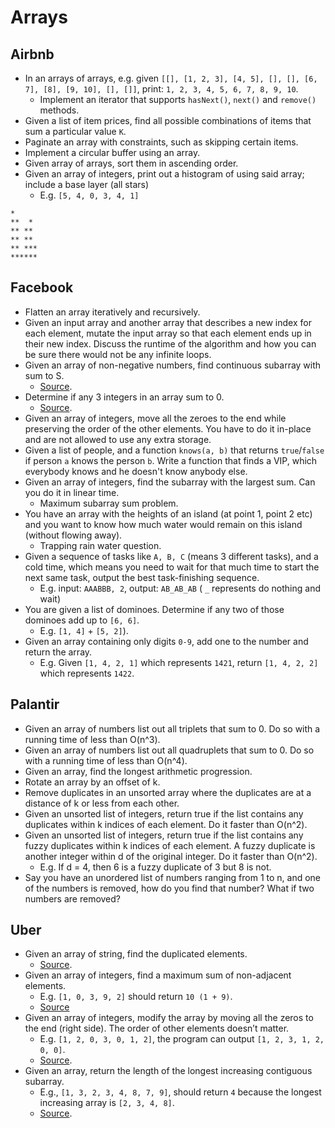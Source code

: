 Arrays
==

## Airbnb

- In an arrays of arrays, e.g. given `[[], [1, 2, 3], [4, 5], [], [], [6, 7], [8], [9, 10], [], []]`, print: `1, 2, 3, 4, 5, 6, 7, 8, 9, 10`.
  - Implement an iterator that supports `hasNext()`, `next()` and `remove()` methods.
- Given a list of item prices, find all possible combinations of items that sum a particular value `K`.
- Paginate an array with constraints, such as skipping certain items.
- Implement a circular buffer using an array.
- Given array of arrays, sort them in ascending order.
- Given an array of integers, print out a histogram of using said array; include a base layer (all stars)
  - E.g. `[5, 4, 0, 3, 4, 1]`

```
*
**  *
** **
** **
** ***
******
```

## Facebook

- Flatten an array iteratively and recursively.
- Given an input array and another array that describes a new index for each element, mutate the input array so that each element ends up in their new index. Discuss the runtime of the algorithm and how you can be sure there would not be any infinite loops.
- Given an array of non-negative numbers, find continuous subarray with sum to S.
  - [Source](http://blog.gainlo.co/index.php/2016/06/01/subarray-with-given-sum/).
- Determine if any 3 integers in an array sum to 0.
  - [Source](http://blog.gainlo.co/index.php/2016/07/19/3sum/).
- Given an array of integers, move all the zeroes to the end while preserving the order of the other elements. You have to do it in-place and are not allowed to use any extra storage.
- Given a list of people, and a function `knows(a, b)` that returns `true`/`false` if person `a` knows the person `b`. Write a function that finds a VIP, which everybody knows and he doesn't know anybody else.
- Given an array of integers, find the subarray with the largest sum. Can you do it in linear time.
  - Maximum subarray sum problem.
- You have an array with the heights of an island (at point 1, point 2 etc) and you want to know how much water would remain on this island (without flowing away).
  - Trapping rain water question.
- Given a sequence of tasks like `A, B, C` (means 3 different tasks), and a cold time, which means you need to wait for that much time to start the next same task, output the best task-finishing sequence.
  - E.g. input: `AAABBB, 2`, output: `AB_AB_AB` ( `_` represents do nothing and wait)
- You are given a list of dominoes. Determine if any two of those dominoes add up to `[6, 6]`.
  - E.g. `[1, 4]` + `[5, 2]`).
- Given an array containing only digits `0-9`, add one to the number and return the array.
  - E.g. Given `[1, 4, 2, 1]` which represents `1421`, return `[1, 4, 2, 2]` which represents `1422`.

## Palantir

- Given an array of numbers list out all triplets that sum to 0. Do so with a running time of less than O(n^3).
- Given an array of numbers list out all quadruplets that sum to 0. Do so with a running time of less than O(n^4).
- Given an array, find the longest arithmetic progression.
- Rotate an array by an offset of k.
- Remove duplicates in an unsorted array where the duplicates are at a distance of k or less from each other.
- Given an unsorted list of integers, return true if the list contains any duplicates within k indices of each element. Do it faster than O(n^2).
- Given an unsorted list of integers, return true if the list contains any fuzzy duplicates within k indices of each element. A fuzzy duplicate is another integer within d of the original integer. Do it faster than O(n^2).
  - E.g. If d = 4, then 6 is a fuzzy duplicate of 3 but 8 is not.
- Say you have an unordered list of numbers ranging from 1 to n, and one of the numbers is removed, how do you find that number? What if two numbers are removed?

## Uber

- Given an array of string, find the duplicated elements.
  - [Source](http://blog.gainlo.co/index.php/2016/05/10/duplicate-elements-of-an-array/).
- Given an array of integers, find a maximum sum of non-adjacent elements.
  - E.g. `[1, 0, 3, 9, 2]` should return `10 (1 + 9)`.
  - [Source](http://blog.gainlo.co/index.php/2016/12/02/uber-interview-question-maximum-sum-non-adjacent-elements/)
- Given an array of integers, modify the array by moving all the zeros to the end (right side). The order of other elements doesn’t matter.
  - E.g. `[1, 2, 0, 3, 0, 1, 2]`, the program can output `[1, 2, 3, 1, 2, 0, 0]`.
  - [Source](http://blog.gainlo.co/index.php/2016/11/18/uber-interview-question-move-zeroes/).
- Given an array, return the length of the longest increasing contiguous subarray.
  - E.g., `[1, 3, 2, 3, 4, 8, 7, 9]`, should return `4` because the longest increasing array is `[2, 3, 4, 8]`.
  - [Source](http://blog.gainlo.co/index.php/2017/02/02/uber-interview-questions-longest-increasing-subarray/).
